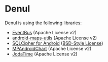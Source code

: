 Denul
=====

Denul is using the following libraries:
- [EventBus](https://github.com/greenrobot/EventBus) (Apache License v2)
- [android-maps-utils](https://github.com/googlemaps/android-maps-utils) (Apache License v2)
- [SQLCipher for Android](https://github.com/sqlcipher/android-database-sqlcipher) ([BSD-Style License](https://www.zetetic.net/sqlcipher/license/))
- [MPAndroidChart](https://github.com/PhilJay/MPAndroidChart) (Apache License v2)
- [JodaTime](http://www.joda.org/joda-time) (Apache License v2)
